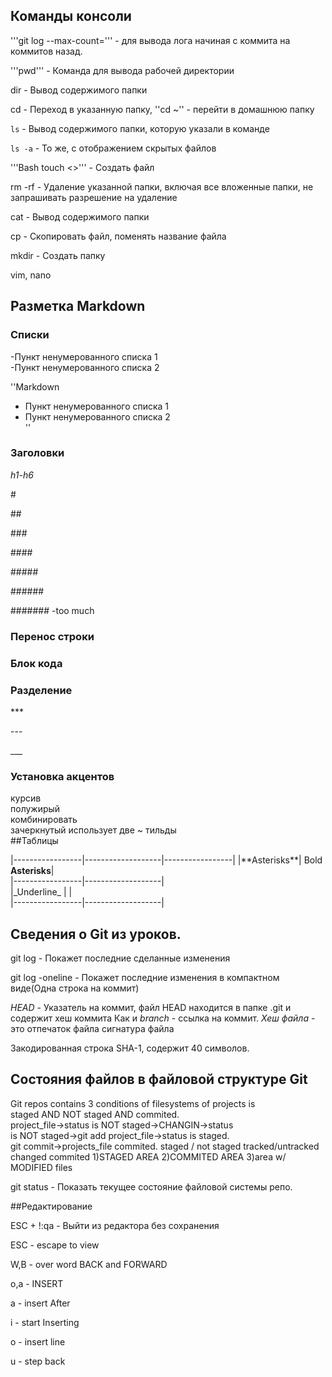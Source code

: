 ﻿## Команды консоли


'''git log <hash> --max-count=<number>''' - для вывода лога начиная с коммита <hash> на <number> коммитов назад. 


'''pwd''' - Команда для вывода рабочей директории


dir - Вывод содержимого папки


cd - Переход в указанную папку, ''cd ~'' - перейти в домашнюю папку


```ls``` - Вывод содержимого папки, которую указали в команде


```ls -a``` - То же, с отображением скрытых файлов


'''Bash touch  <>''' - Создать файл


rm -rf - Удаление указанной папки, включая все вложенные папки, не запрашивать разрешение на удаление


cat - Вывод содержимого папки


cp - Скопировать файл, поменять название файла


mkdir - Создать папку


vim, nano


## Разметка Markdown



### Списки  
-Пункт ненумерованного списка 1  
-Пункт ненумерованного списка 2  

''Markdown
- Пункт ненумерованного списка 1  
- Пункт ненумерованного списка 2  
''

### Заголовки  


*h1-h6*  


\#  


\##  


\###  


\####  


\#####  


\######  


\####### -too much  


### Перенос строки  



### Блок кода  

### Разделение


\***


\---


\___


### Установка акцентов
курсив  
полужирый  
комбинировать   
зачеркнутый использует две ~ тильды  
##Таблицы  


|-----------------|-------------------|-----------------| 
|\*\*Asterisks\*\*| Bold **Asterisks**|  
|-----------------|-------------------|  
|\_Underline\_	  |                   |  
|-----------------|-------------------|  

## Сведения о Git из уроков.  


git log - Покажет последние сделанные изменения


git log -oneline - Покажет последние изменения в компактном виде(Одна строка на коммит)


_HEAD_ - Указатель на коммит, файл HEAD находится в папке .git и содержит хеш коммита
Как и _branch_ - ссылка на коммит.
_Хеш файла_ - это отпечаток файла сигнатура файла  


Закодированная строка SHA-1, содержит 40 символов.


## Состояния файлов в файловой структуре Git

Git repos contains 3 conditions of filesystems of projects is  
staged AND NOT staged AND commited.  
project_file->status is NOT staged->CHANGIN->status  
is NOT staged->git add project_file->status is staged.  
git commit->projects_file commited.
staged /  not staged  tracked/untracked  changed  commited
1)STAGED AREA
2)COMMITED AREA
3)area w/ MODIFIED files


git status - Показать текущее состояние файловой системы репо.  


##Редактирование


ESC + !:qa - Выйти из редактора без сохранения


ESC - escape to view


W,B - over word BACK and FORWARD


o,a - INSERT


a - insert After


i - start Inserting


o - insert line


u - step back